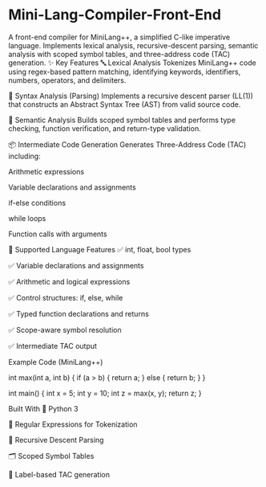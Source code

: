 # Mini-Lang-Compiler-Front-End
A front-end compiler for MiniLang++, a simplified C-like imperative language. Implements lexical analysis, recursive-descent parsing, semantic analysis with scoped symbol tables, and three-address code (TAC) generation.
✨ Key Features
🔤 Lexical Analysis
Tokenizes MiniLang++ code using regex-based pattern matching, identifying keywords, identifiers, numbers, operators, and delimiters.

🌳 Syntax Analysis (Parsing)
Implements a recursive descent parser (LL(1)) that constructs an Abstract Syntax Tree (AST) from valid source code.

🧠 Semantic Analysis
Builds scoped symbol tables and performs type checking, function verification, and return-type validation.

📦 Intermediate Code Generation
Generates Three-Address Code (TAC) including:

Arithmetic expressions

Variable declarations and assignments

if-else conditions

while loops

Function calls with arguments

🔧 Supported Language Features
✅ int, float, bool types

✅ Variable declarations and assignments

✅ Arithmetic and logical expressions

✅ Control structures: if, else, while

✅ Typed function declarations and returns

✅ Scope-aware symbol resolution

✅ Intermediate TAC output

Example Code (MiniLang++)

int max(int a, int b) {
  if (a > b) {
    return a;
  } else {
    return b;
  }
}

int main() {
  int x = 5;
  int y = 10;
  int z = max(x, y);
  return z;
}

Built With
🐍 Python 3

📐 Regular Expressions for Tokenization

🧩 Recursive Descent Parsing

🗂️ Scoped Symbol Tables

📜 Label-based TAC generation

